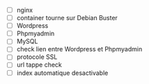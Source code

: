 - [ ] nginx
- [ ] container tourne sur Debian Buster
- [ ] Wordpress
- [ ] Phpmyadmin
- [ ] MySQL
- [ ] check lien entre Wordpress et Phpmyadmin
- [ ] protocole SSL
- [ ] url tappe check
- [ ] index automatique desactivable
